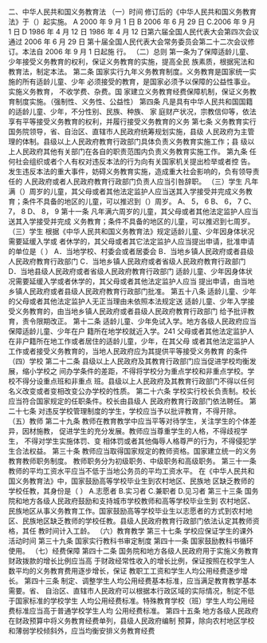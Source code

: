 二、中华人民共和国义务教育法
（一）时间
修订后的《中华人民共和国义务教育法》于（）起实施。
A 2000 年 9 月 1 日 B 2006 年 6 月 29 日
C.2006 年 9 月 1 日 D 1986 年 4 月 12 日
1986 年 4 月 12 日第六届全国人民代表大会第四次会议通过 2006 年 6 月 29 日
第十届全国人民代表大会常务委员会第二十二次会议修订。本法自 2006 年 9 月 1 日起施
行。
（二）总则
第一条为了保障适龄儿童、少年接受义务教育的权利，保证义务教育的实施，提高全民
族素质，根据宪法和教育法，制定本法。
第二条 国家实行九年义务教育制度。义务教育是国家统一实施的所有适龄儿童、少年
必须接受的教育，是国家必须予以保障的公益性事业。实施义务教育， 不收学费、杂费。国
家建立义务教育经费保障机制，保证义务教育制度实施。（强制性、义务性、公益性）
第四条 凡是具有中华人民共和国国籍的适龄儿童、少年，不分性别、民族、种族、 家
庭财产状况，宗教信仰等，依法享有平等接受义务教育的权利，并履行接受义务教育的义务
第七条 义务教育实行国务院领导，省、自治区、直辖市人民政府统筹规划实施，县级
人民政府为主管理的体制。县级以上人民政府教育行政部门具体负责义务教育实施工作；县
级以上人民政府其他有关部门在各自的职责范围内负责义务教育实施工作。
第九条 任何社会组织或者个人有权对违反本法的行为向有关国家机关提出检举或者控
告。发生违反本法的重大事件，妨碍义务教育实施，造成重大社会影响的，负有领导责任的
人民政府或者人民政府教育行政部门负责人应当引咎辞职。
（三）学生
凡年满（）周岁的儿童，其父母或者其他法定监护人应当送其入学接受并完成义务教
育；条件不具备的地区的儿童，可以推迟到（）周岁。
A、 5， 6 B、 6， 7 C、 7， 8 D、 8， 9
第十一条 凡年满六周岁的儿童，其父母或者其他法定监护人应当送其入学接受并完成
义务教育；条件不具备的地区的儿童，可以推迟到七周岁。
（三）学生
根据《中华人民共和国义务教育法》规定适龄儿童、少年因身体状况需要延缓入学或
者休学的，其父母或者其它法定监护人应当提出申请，批准申请的单位是（ ）
A．当地学校、村委会或者居委会
B．当地乡镇人民政府或者县级人民政府教育行政部门
C．当地乡镇人民政府或者省级人民政府教育行政部门
D．当地县级人民政府或者省级人民政府教育行政部门
适龄儿童、少年因身体状况需要延缓入学或者休学的，其父母或者其他法定监护人应当
提出申请，由当地乡镇人民政府或者县级人民政府教育行政部门批准。
第五十八条 适龄儿童、少年的父母或者其他法定监护人无正当理由未依照本法规定送
适龄儿童、少年入学接受义务教育的，由当地乡镇人民政府或者县级人民政府教育行政部门
给予批评教育，责令限期改正。
第十二条 适龄儿童、少年免试入学。地方各级人民政府应当保障适龄儿童、少年在户
籍所在地学校就近入学。241
父母或者其他法定监护人在非户籍所在地工作或者居住的适龄儿童，少年，在其父母
或者其他法定监护人工作或者接受义务教育的，当地人民政府应为其提供平等接受义务教育
的条件
（四）学校
第二十二条 县级以上人民政府及其教育行政部门应当促进学校均衡发展，缩小学校之
间办学条件的差距，不得将学校分为重点学校和非重点学校。学校不得分设重点班和非重点
班。县级以上人民政府及其教育行政部门不得以任何名义改变或者变相改变公办学校的性质。
第二十六条 学校实行校长负责制。校长应当符合国家规定的任职条件。校长由县级人
民政府教育行政部门依法聘任。
第二十七条 对违反学校管理制度的学生，学校应当予以批评教育，不得开除。
（五）教师
第二十九条 教师在教育教学中应当平等对待学生，关注学生的个体差异，因材施教，
促进学生的充分发展。教师应当尊重学生的人格，不得歧视学生， 不得对学生实施体罚、变
相体罚或者其他侮辱人格尊严的行为，不得侵犯学生合法权益。
第三十条 教师应当取得国家规定的教师资格。国家建立统一的义务教育教师职务制度。
教师职务分为初级职务、中级职务和高级职务。
第三十一条 教师的平均工资水平应当不低于当地公务员的平均工资水平。
在《中华人民共和国义务教育法》中，国家鼓励高等学校毕业生到农村地区、民族地
区缺乏教师的学校任教，其身份是（ ）
A.志愿者 B.实习者
C.兼职者 D.见习者
第三十三条 国务院和地方各级人民政府鼓励和支持城市学校教师和高等学校毕业生到
农村地区、民族地区从事义务教育工作。国家鼓励高等学校毕业生以志愿者的方式到农村地
区、民族地区缺乏教师的学校任教。县级人民政府教育行政部门依法认定其教师资格，其任
教时间计入工龄。
（六）教育教学
第三十七条 学校应保证学生的课外活动时间
第三十九条 国家实行教科书审定制度
第四十一条 国家鼓励教科书循环使用。
（七）经费保障
第四十二条 国务院和地方各级人民政府用于实施义务教育财政拨款的增长比例应当高
于财政经常性收入的增长比例，保证按照在校学生人数平均的义务教育费用逐步增长，保证
教职工工资和学生人均公用经费逐步增长。
第四十三条 制定、调整学生人均公用经费基本标准，应当满足教育教学基本需要。省、
自治区、直辖市人民政府可以根据本行政区域的实际情况，制定不低于国家标准的学校学生
人均公用经费标准。特殊教育学校（班）学生人均公用经费标准应当高于普通学校学生人均
公用经费标准。
第四十五条 地方各级人民政府在财政预算中将义务教育经费单列，县级人民政府编制
预算，除向农村地区学校和薄弱学校倾斜外，应当均衡安排义务教育经费